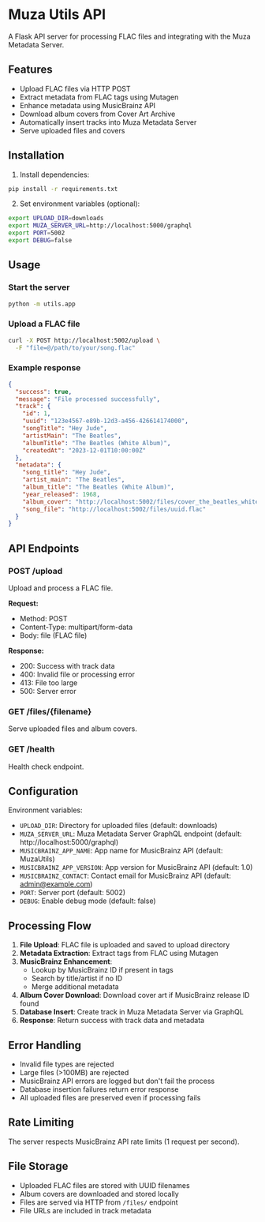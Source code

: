 # Muza Utils API

A Flask API server for processing FLAC files and integrating with the Muza Metadata Server.

## Features

- Upload FLAC files via HTTP POST
- Extract metadata from FLAC tags using Mutagen
- Enhance metadata using MusicBrainz API
- Download album covers from Cover Art Archive
- Automatically insert tracks into Muza Metadata Server
- Serve uploaded files and covers

## Installation

1. Install dependencies:
```bash
pip install -r requirements.txt
```

2. Set environment variables (optional):
```bash
export UPLOAD_DIR=downloads
export MUZA_SERVER_URL=http://localhost:5000/graphql
export PORT=5002
export DEBUG=false
```

## Usage

### Start the server

```bash
python -m utils.app
```

### Upload a FLAC file

```bash
curl -X POST http://localhost:5002/upload \
  -F "file=@/path/to/your/song.flac"
```

### Example response

```json
{
  "success": true,
  "message": "File processed successfully",
  "track": {
    "id": 1,
    "uuid": "123e4567-e89b-12d3-a456-426614174000",
    "songTitle": "Hey Jude",
    "artistMain": "The Beatles",
    "albumTitle": "The Beatles (White Album)",
    "createdAt": "2023-12-01T10:00:00Z"
  },
  "metadata": {
    "song_title": "Hey Jude",
    "artist_main": "The Beatles",
    "album_title": "The Beatles (White Album)",
    "year_released": 1968,
    "album_cover": "http://localhost:5002/files/cover_the_beatles_white_album_uuid.jpg",
    "song_file": "http://localhost:5002/files/uuid.flac"
  }
}
```

## API Endpoints

### POST /upload
Upload and process a FLAC file.

**Request:**
- Method: POST
- Content-Type: multipart/form-data
- Body: file (FLAC file)

**Response:**
- 200: Success with track data
- 400: Invalid file or processing error
- 413: File too large
- 500: Server error

### GET /files/{filename}
Serve uploaded files and album covers.

### GET /health
Health check endpoint.

## Configuration

Environment variables:

- `UPLOAD_DIR`: Directory for uploaded files (default: downloads)
- `MUZA_SERVER_URL`: Muza Metadata Server GraphQL endpoint (default: http://localhost:5000/graphql)
- `MUSICBRAINZ_APP_NAME`: App name for MusicBrainz API (default: MuzaUtils)
- `MUSICBRAINZ_APP_VERSION`: App version for MusicBrainz API (default: 1.0)
- `MUSICBRAINZ_CONTACT`: Contact email for MusicBrainz API (default: admin@example.com)
- `PORT`: Server port (default: 5002)
- `DEBUG`: Enable debug mode (default: false)

## Processing Flow

1. **File Upload**: FLAC file is uploaded and saved to upload directory
2. **Metadata Extraction**: Extract tags from FLAC using Mutagen
3. **MusicBrainz Enhancement**: 
   - Lookup by MusicBrainz ID if present in tags
   - Search by title/artist if no ID
   - Merge additional metadata
4. **Album Cover Download**: Download cover art if MusicBrainz release ID found
5. **Database Insert**: Create track in Muza Metadata Server via GraphQL
6. **Response**: Return success with track data and metadata

## Error Handling

- Invalid file types are rejected
- Large files (>100MB) are rejected
- MusicBrainz API errors are logged but don't fail the process
- Database insertion failures return error response
- All uploaded files are preserved even if processing fails

## Rate Limiting

The server respects MusicBrainz API rate limits (1 request per second).

## File Storage

- Uploaded FLAC files are stored with UUID filenames
- Album covers are downloaded and stored locally
- Files are served via HTTP from `/files/` endpoint
- File URLs are included in track metadata
